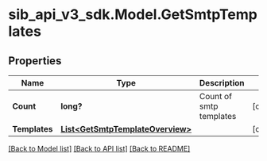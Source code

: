# sib_api_v3_sdk.Model.GetSmtpTemplates
## Properties

Name | Type | Description | Notes
------------ | ------------- | ------------- | -------------
**Count** | **long?** | Count of smtp templates | [optional] 
**Templates** | [**List&lt;GetSmtpTemplateOverview&gt;**](GetSmtpTemplateOverview.md) |  | [optional] 

[[Back to Model list]](../README.md#documentation-for-models) [[Back to API list]](../README.md#documentation-for-api-endpoints) [[Back to README]](../README.md)

